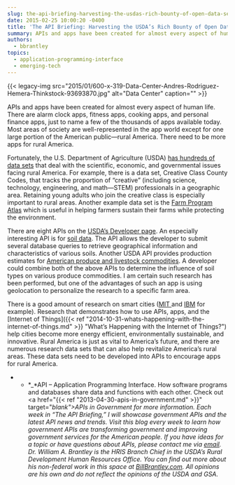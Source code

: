 ```yaml
---
slug: the-api-briefing-harvesting-the-usdas-rich-bounty-of-open-data-sets-for-apis
date: 2015-02-25 10:00:20 -0400
title: 'The API Briefing: Harvesting the USDA’s Rich Bounty of Open Data Sets for APIs'
summary: APIs and apps have been created for almost every aspect of human life. There are alarm clock apps, fitness apps, cooking apps, and personal finance apps, just to name a few of the thousands of apps available today. Most areas of society are well-represented in the app world except for one large portion of the
authors:
  - bbrantley
topics:
  - application-programming-interface
  - emerging-tech
---
```


{{< legacy-img src="2015/01/600-x-319-Data-Center-Andres-Rodriguez-Hemera-Thinkstock-93693870.jpg" alt="Data Center" caption="" >}} 

APIs and apps have been created for almost every aspect of human life. There are alarm clock apps, fitness apps, cooking apps, and personal finance apps, just to name a few of the thousands of apps available today. Most areas of society are well-represented in the app world except for one large portion of the American public—rural America. There need to be more apps for rural America.

Fortunately, the U.S. Department of Agriculture (USDA) <a href="http://www.usda.gov/wps/portal/usda/usdahome?navid=data" target="_blank">has hundreds of data sets</a> that deal with the scientific, economic, and governmental issues facing rural America. For example, there is a data set, Creative Class County Codes, that tracks the proportion of “creative” (including science, technology, engineering, and math—STEM) professionals in a geographic area. Retaining young adults who join the creative class is especially important to rural areas. Another example data set is the <a href="http://www.ers.usda.gov/data-products/farm-program-atlas/go-to-the-atlas.aspx" target="_blank">Farm Program Atlas</a> which is useful in helping farmers sustain their farms while protecting the environment.

There are eight APIs on the <a href="http://www.usda.gov/wps/portal/usda/usdahome?navid=USDA_DEVELOPER" target="_blank">USDA’s Developer page</a>. An especially interesting API is for <a href="http://sdmdataaccess.nrcs.usda.gov/" target="_blank">soil data</a>. The API allows the developer to submit several database queries to retrieve geographical information and characteristics of various soils. Another USDA API provides production estimates for <a href="http://quickstats.nass.usda.gov/api" target="_blank">American produce and livestock commodities</a>. A developer could combine both of the above APIs to determine the influence of soil types on various produce commodities. I am certain such research has been performed, but one of the advantages of such an app is using geolocation to personalize the research to a specific farm area.

There is a good amount of research on smart cities (<a href="http://cities.media.mit.edu/" target="_blank">MIT </a>and <a href="http://www.ibm.com/smarterplanet/us/en/smarter_cities/overview/" target="_blank">IBM</a> for example). Research that demonstrates how to use APIs, apps, and the [Internet of Things]({{< ref "2014-10-31-whats-happening-with-the-internet-of-things.md" >}} "What’s Happening with the Internet of Things?") help cities become more energy efficient, environmentally sustainable, and innovative. Rural America is just as vital to America’s future, and there are numerous research data sets that can also help revitalize America’s rural areas. These data sets need to be developed into APIs to encourage apps for rural America.

* * *_*API – Application Programming Interface. How software programs and databases share data and functions with each other. Check out <a href="{{< ref "2013-04-30-apis-in-government.md" >}}" target="_blank">APIs in Government</a> for more information._
_Each week in “The API Briefing,” I will showcase government APIs and the latest API news and trends. Visit this blog every week to learn how government APIs are transforming government and improving government services for the American people. If you have ideas for a topic or have questions about APIs, please contact me via <a href="mailto:%20bill.brantley@wdc.usda.gov" target="_blank">email</a>._
_Dr. William A. Brantley is the HRIS Branch Chief in the USDA’s Rural Development Human Resources Office. You can find out more about his non-federal work in this space at <a href="http://billbrantley.com/" target="_blank">BillBrantley.com</a>. All opinions are his own and do not reflect the opinions of the USDA and GSA._